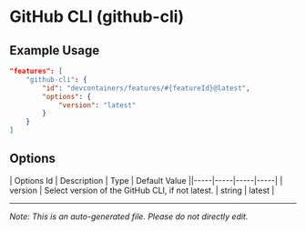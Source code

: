 
# GitHub CLI (github-cli)



## Example Usage

```json
"features": [
    "github-cli": {
        "id": "devcontainers/features/#{featureId}@latest",
        "options": {
            "version": "latest"
        }
    }
]
```

## Options

| Options Id | Description | Type | Default Value ||-----|-----|-----|-----|
| version | Select version of the GitHub CLI, if not latest. | string | latest |

---

_Note: This is an auto-generated file. Please do not directly edit._
